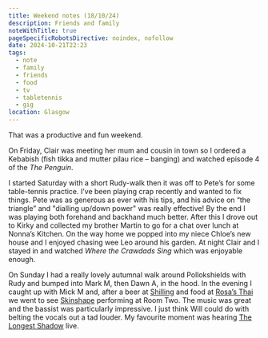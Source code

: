 ```yaml
---
title: Weekend notes (18/10/24)
description: Friends and family
noteWithTitle: true
pageSpecificRobotsDirective: noindex, nofollow
date: 2024-10-21T22:23
tags:
  - note
  - family
  - friends
  - food
  - tv
  - tabletennis
  - gig
location: Glasgow
---
```

That was a productive and fun weekend. 

On Friday, Clair was meeting her mum and cousin in town so I ordered a Kebabish (fish tikka and mutter pilau rice – banging) and watched episode 4 of the _The Penguin_. 

I started Saturday with a short Rudy-walk then it was off to Pete’s for some table-tennis practice. I’ve been playing crap recently and wanted to fix things. Pete was as generous as ever with his tips, and his advice on “the triangle” and "dialling up/down power" was really effective! By the end I was playing both forehand and backhand much better.  After this I drove out to Kirky and collected my brother Martin to go for a chat over lunch at Nonna’s Kitchen. On the way home we popped into my niece Chloe’s new house and I enjoyed chasing wee Leo around his garden. At night Clair and I stayed in and watched _Where the Crawdads Sing_ which was enjoyable enough. 

On Sunday I had a really lovely autumnal walk around Pollokshields with Rudy and bumped into Mark M, then Dawn A, in the hood. In the evening I caught up with Mick M and, after a beer at [Shilling](https://shillingbrewingcompany.co.uk/) and food at [Rosa’s Thai](https://rosasthai.com/locations/rosas-thai-restaurant-delivery-takeaway-glasgow) we went to see [Skinshape](https://www.discogs.com/artist/3395378-Skinshape) performing at Room Two. The music was great and the bassist was particularly impressive. I just think Will could do with belting the vocals out a tad louder. My favourite moment was hearing [The Longest Shadow](https://www.youtube.com/watch?v=_rtSL-QOTik) live. 

